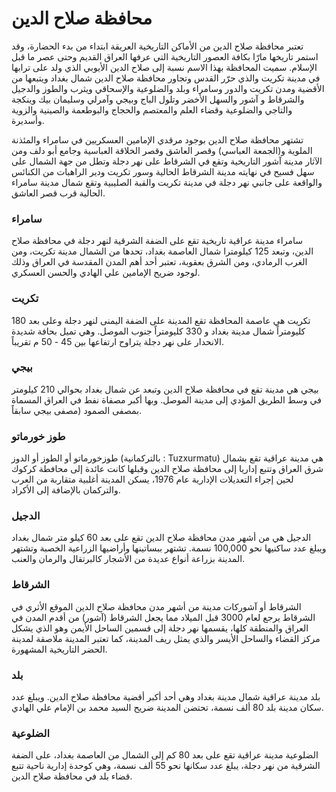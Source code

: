 # محافظة صلاح الدين

تعتبر محافظة صلاح الدين من الأماكن التاريخية العريقة ابتداء من بدء الحضارة، وقد استمر تاريخها مارّا بكافة العصور التاريخية التي عرفها العراق القديم وحتى عصر ما قبل الإسلام. سميت المحافظة بهذا الاسم نسبة إلى صلاح الدين الأيوبي الذي ولد على ترابها في مدينة تكريت والذي حرّر القدس وتجاور محافظة صلاح الدين شمال بغداد ويتبعها من الأقضية ومدن تكريت والدور وسامراء وبلد والضلوعية والإسحاقي ويثرب والطوز والدجيل والشرقاط و آشور والسهل الأخضر وتلول الباج وبيجي وآمرلي وسليمان بيك وينكجة والتاجي والضلوعية وقضاء العلم والمعتصم والحجاج والبوطعمة والصينية والزوية وأسديرة.

تشتهر محافظة صلاح الدين بوجود مرقدي الإمامين العسكريين في سامراء والمئذنة الملوية و(الجمعة العباسي) وقصر العاشق وقصر الخلاقة العباسية وجامع أبو دلف ومن الآثار مدينة آشور التاريخية وتقع في الشرقاط على نهر دجلة وتطل من جهة الشمال على سهل فسيح في نهايته مدينة الشرقاط الحالية وسور تكريت ودير الراهبات من الكنائس والواقعة على جانبي نهر دجلة في مدينة تكريت والقبة الصليبية وتقع شمال مدينة سامراء الحالية قرب قصر العاشق.

### سامراء

سامراء مدينة عراقية تاريخية تقع على الضفة الشرقية لنهر دجلة في محافظة صلاح الدين، وتبعد 125 كيلومترا شمال العاصمة بغداد، تحدها من الشمال مدينة تكريت، ومن الغرب الرمادي، ومن الشرق بعقوبة، تعتبر أحد أهم المدن المقدسة في العراق وذلك لوجود ضريح الإمامين علي الهادي والحسن العسكري.

### تكريت

تكريت هي عاصمة المحافظة تقع المدينة على الضفة اليمنى لنهر دجلة وعلى بعد 180 كليومتراً شمال مدينة بغداد و 330 كليومتراً جنوب الموصل. وهي تميل بحافة شديدة الانحدار على نهر دجلة يتراوح ارتفاعها بين 45 - 50 م تقريباً.

### بيجي

بيجي هي مدينة تقع في محافظة صلاح الدين وتبعد عن شمال بغداد بحوالي 210 كيلومتر في وسط الطريق المؤدي إلى مدينة الموصل. وبها أكبر مصفاة نفط في العراق المسماة بمصفى الصمود (مصفى بيجي سابقاً.

### طوز خورماتو

طوزخورماتو أو الطوز أو الدوز (بالتركمانية : Tuzxurmatu) هي مدينة عراقية تقع بشمال شرق العراق وتتبع إداريا إلى محافظة صلاح الدين وقبلها كانت عائدة إلى محافطة كركوك لحين إجراء التعديلات الإدارية عام 1976، يسكن المدينة أغلبية متقاربة من العرب والتركمان بالإضافة إلى الأكراد.

### الدجيل

الدجيل هي من أشهر مدن محافظة صلاح الدين تقع على بعد 60 كيلو متر شمال بغداد ويبلغ عدد ساكنيها نحو 100,000 نسمة. تشتهر ببساتينها وأراضيها الزراعية الخصبة وتشتهر المدينة بزراعة أنواع عديدة من الأشجار كالبرتقال والرمان والعنب.

### الشرقاط

الشرقاط أو آشوركات مدينة من أشهر مدن محافظة صلاح الدين الموقع الأثري في الشرقاط يرجع لعام 3000 قبل الميلاد مما يجعل الشرقاط (آشور) من أقدم المدن في العراق والمنطقة كلها، يقسمها نهر دجلة إلى قسمين الساحل الأيمن وهو الذي يشكل مركز القضاء والساحل الأيسر والذي يمثل ريف المدينة، كما تعتبر المدينة ملاصقة لمدينة الحضر التاريخية المشهورة.

### بلد

بلد مدينة عراقية شمال مدينة بغداد وهي أحد أكبر أقضية محافظة صلاح الدين. ويبلغ عدد سكان مدينة بلد 80 ألف نسمة، تحتضن المدينة ضريح السيد محمد بن الإمام علي الهادي.

### الضلوعية

الضلوعية مدينة عراقية تقع على بعد 80 كم إلى الشمال من العاصمة بغداد، على الضفة الشرقية من نهر دجلة، يبلغ عدد سكانها نحو 55 ألف نسمة، وهي كوحدة إدارية ناحية تتبع قضاء بلد في محافظة صلاح الدين.
